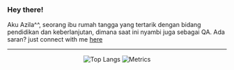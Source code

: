 ### Hey there!

<div>Aku Azila^^, seorang ibu rumah tangga yang tertarik dengan bidang pendidikan dan keberlanjutan, dimana saat ini nyambi juga sebagai QA. Ada saran? just connect with me <a href="https://www.linkedin.com/in/azilanuzwar/">here</a></div>

 ---
<div align = 'center'>
 <img src = "https://github-readme-stats.vercel.app/api/top-langs/?username=azilanuzwar&langs_count=8" alt = "Top Langs">
 <img src = "https://metrics.lecoq.io/azilanuzwar?template=classic&config.timezone=Asia%2FJakarta" alt = "Metrics">
</div>
